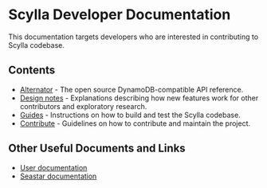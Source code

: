 # Scylla Developer Documentation

This documentation targets developers who are interested in contributing to Scylla codebase.

## Contents

* [Alternator](alternator/alternator.md) - The open source DynamoDB-compatible API reference.
* [Design notes](design-notes/index.md) - Explanations describing how new features work for other contributors and exploratory research.
* [Guides](guides/index.md) - Instructions on how to build and test the Scylla codebase.
* [Contribute](contribute/index.md) - Guidelines on how to contribute and maintain the project.

## Other Useful Documents and Links

* [User documentation](https://docs.scylladb.com/)
* [Seastar documentation](http://docs.seastar.io/master/index.html)
